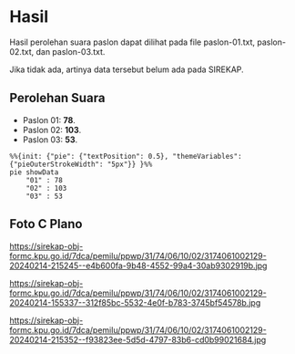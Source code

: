 # Hasil

Hasil perolehan suara paslon dapat dilihat pada file paslon-01.txt, paslon-02.txt, dan paslon-03.txt.

Jika tidak ada, artinya data tersebut belum ada pada SIREKAP.

## Perolehan Suara

 * Paslon 01: **78**.
 * Paslon 02: **103**.
 * Paslon 03: **53**.

```mermaid
%%{init: {"pie": {"textPosition": 0.5}, "themeVariables": {"pieOuterStrokeWidth": "5px"}} }%%
pie showData
    "01" : 78
    "02" : 103
    "03" : 53
```
## Foto C Plano

https://sirekap-obj-formc.kpu.go.id/7dca/pemilu/ppwp/31/74/06/10/02/3174061002129-20240214-215245--e4b600fa-9b48-4552-99a4-30ab9302919b.jpg

https://sirekap-obj-formc.kpu.go.id/7dca/pemilu/ppwp/31/74/06/10/02/3174061002129-20240214-155337--312f85bc-5532-4e0f-b783-3745bf54578b.jpg

https://sirekap-obj-formc.kpu.go.id/7dca/pemilu/ppwp/31/74/06/10/02/3174061002129-20240214-215352--f93823ee-5d5d-4797-83b6-cd0b99021684.jpg
